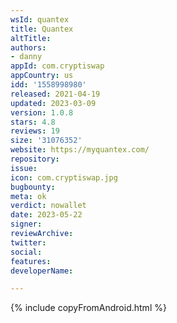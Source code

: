 ```yaml
---
wsId: quantex
title: Quantex
altTitle: 
authors:
- danny
appId: com.cryptiswap
appCountry: us
idd: '1558998980'
released: 2021-04-19
updated: 2023-03-09
version: 1.0.8
stars: 4.8
reviews: 19
size: '31076352'
website: https://myquantex.com/
repository: 
issue: 
icon: com.cryptiswap.jpg
bugbounty: 
meta: ok
verdict: nowallet
date: 2023-05-22
signer: 
reviewArchive: 
twitter: 
social: 
features: 
developerName: 

---
```


{% include copyFromAndroid.html %}
